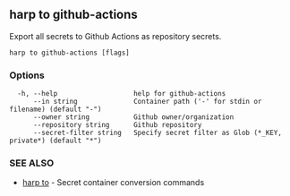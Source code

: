 ## harp to github-actions

Export all secrets to Github Actions as repository secrets.

```
harp to github-actions [flags]
```

### Options

```
  -h, --help                   help for github-actions
      --in string              Container path ('-' for stdin or filename) (default "-")
      --owner string           Github owner/organization
      --repository string      Github repository
      --secret-filter string   Specify secret filter as Glob (*_KEY, private*) (default "*")
```

### SEE ALSO

* [harp to](harp_to.md)	 - Secret container conversion commands

